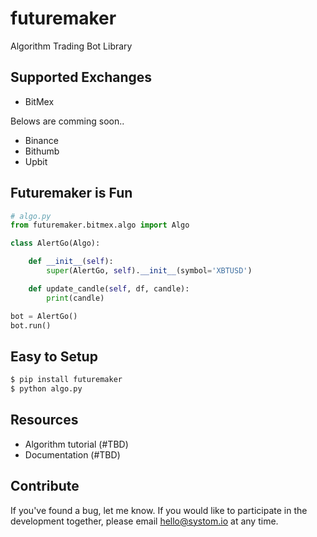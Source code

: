 # futuremaker

Algorithm Trading Bot Library

## Supported Exchanges

* BitMex

Belows are comming soon..
* Binance
* Bithumb
* Upbit

## Futuremaker is Fun

```python
# algo.py
from futuremaker.bitmex.algo import Algo

class AlertGo(Algo):

    def __init__(self):
        super(AlertGo, self).__init__(symbol='XBTUSD')

    def update_candle(self, df, candle):
        print(candle)

bot = AlertGo()
bot.run()
```

## Easy to Setup

```bash
$ pip install futuremaker
$ python algo.py
```
## Resources

* Algorithm tutorial (#TBD)
* Documentation (#TBD)

## Contribute
If you've found a bug, let me know. If you would like to participate in the development together, please email hello@systom.io at any time.

